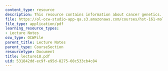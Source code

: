 ```yaml
---
content_type: resource
description: This resource contains information about cancer genetics.
file: https://ol-ocw-studio-app-qa.s3.amazonaws.com/courses/hst-161-molecular-biology-and-genetics-in-modern-medicine-fall-2007/531842ddec9fe95d827508c533cb4c84_lecture18.pdf
file_type: application/pdf
learning_resource_types:
- Lecture Notes
ocw_type: OCWFile
parent_title: Lecture Notes
parent_type: CourseSection
resourcetype: Document
title: lecture18.pdf
uid: 531842dd-ec9f-e95d-8275-08c533cb4c84
---
```

